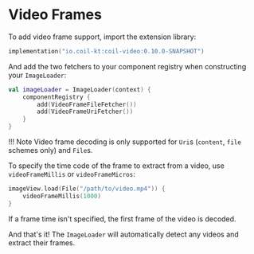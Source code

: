 # Video Frames

To add video frame support, import the extension library:

```kotlin
implementation("io.coil-kt:coil-video:0.10.0-SNAPSHOT")
```

And add the two fetchers to your component registry when constructing your `ImageLoader`:

```kotlin
val imageLoader = ImageLoader(context) {
    componentRegistry {
        add(VideoFrameFileFetcher())
        add(VideoFrameUriFetcher())
    }
}
```

!!! Note
    Video frame decoding is only supported for `Uri`s (`content`, `file` schemes only) and `File`s.

To specify the time code of the frame to extract from a video, use `videoFrameMillis` or `videoFrameMicros`:

```kotlin
imageView.load(File("/path/to/video.mp4")) {
    videoFrameMillis(1000)
}
```

If a frame time isn't specified, the first frame of the video is decoded.

And that's it! The `ImageLoader` will automatically detect any videos and extract their frames.
